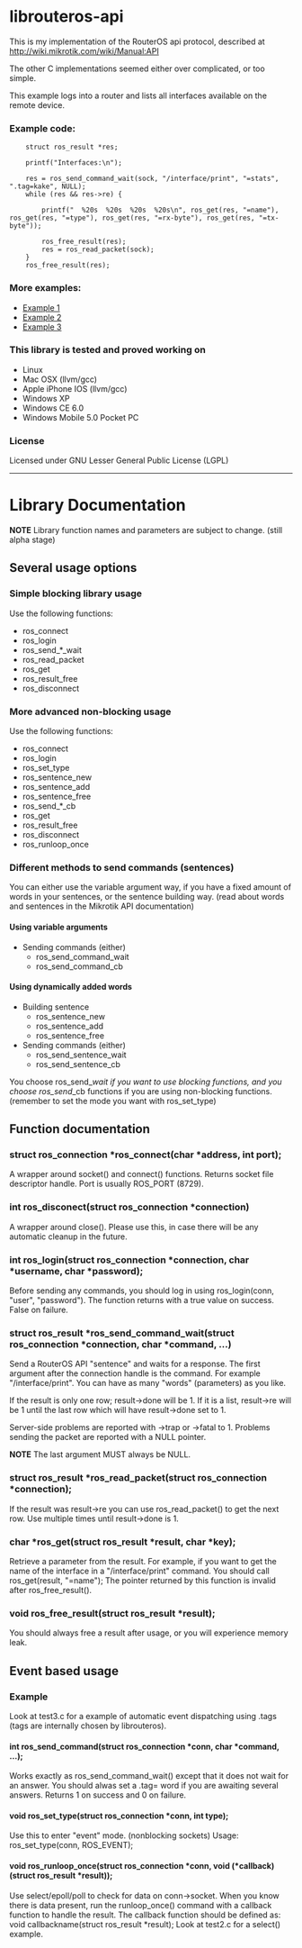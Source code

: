 librouteros-api
===============

This is my implementation of the RouterOS api protocol, described at http://wiki.mikrotik.com/wiki/Manual:API

The other C implementations seemed either over complicated, or too simple.

This example logs into a router and lists all interfaces available on the remote device.

### Example code:  

		struct ros_result *res;

		printf("Interfaces:\n");

		res = ros_send_command_wait(sock, "/interface/print", "=stats", ".tag=kake", NULL);
		while (res && res->re) {

			printf("  %20s  %20s  %20s  %20s\n", ros_get(res, "=name"), ros_get(res, "=type"), ros_get(res, "=rx-byte"), ros_get(res, "=tx-byte"));

			ros_free_result(res);
			res = ros_read_packet(sock);
		}
		ros_free_result(res);

### More examples:
  * [Example 1](librouteros-api/blob/master/test.c)
  * [Example 2](librouteros-api/blob/master/test2.c)
  * [Example 3](librouteros-api/blob/master/test3.c)

### This library is tested and proved working on
  * Linux
  * Mac OSX (llvm/gcc)
  * Apple iPhone IOS (llvm/gcc)
  * Windows XP
  * Windows CE 6.0
  * Windows Mobile 5.0 Pocket PC

### License

Licensed under GNU Lesser General Public License (LGPL)

*********************

Library Documentation
=====================

**NOTE** Library function names and parameters are subject to change. (still alpha stage)

## Several usage options

### Simple blocking library usage

Use the following functions:
  * ros_connect
  * ros_login
  * ros_send_*_wait
  * ros_read_packet
  * ros_get
  * ros_result_free
  * ros_disconnect

### More advanced non-blocking usage

Use the following functions:
  * ros_connect
  * ros_login
  * ros_set_type
  * ros_sentence_new
  * ros_sentence_add
  * ros_sentence_free
  * ros_send_*_cb
  * ros_get
  * ros_result_free
  * ros_disconnect
  * ros_runloop_once

### Different methods to send commands (sentences)

You can either use the variable argument way, if you have a fixed amount
of words in your sentences, or the sentence building way. (read about words and sentences in the
Mikrotik API documentation)

#### Using variable arguments
  * Sending commands (either)
    * ros_send_command_wait
    * ros_send_command_cb

#### Using dynamically added words
  * Building sentence
    * ros_sentence_new
    * ros_sentence_add
    * ros_sentence_free
  * Sending commands (either)
    * ros_send_sentence_wait
    * ros_send_sentence_cb

You choose ros_send_*_wait if you want to use blocking functions, and you
choose ros_send_*_cb functions if you are using non-blocking
functions. (remember to set the mode you want with ros_set_type)

## Function documentation

### struct ros_connection *ros_connect(char *address, int port);

A wrapper around socket() and connect() functions. Returns socket file descriptor handle.
Port is usually ROS_PORT (8729).

### int ros_disconect(struct ros_connection *connection)

A wrapper around close(). Please use this, in case there will be any automatic cleanup in the future.

### int ros_login(struct ros_connection *connection, char *username, char *password);

Before sending any commands, you should log in using ros_login(conn, "user", "password"). The function returns with a true value on success. False on failure.

### struct ros_result *ros_send_command_wait(struct ros_connection *connection, char *command, ...)

Send a RouterOS API "sentence" and waits for a response. The first argument after the connection handle is the command. For example "/interface/print".
You can have as many "words" (parameters) as you like.

If the result is only one row; result->done will be 1. If it is a list, result->re will be 1 until the last row which will have result->done set to 1.

Server-side problems are reported with ->trap or ->fatal to 1. Problems sending the packet are reported with a NULL pointer.

**NOTE** The last argument MUST always be NULL.

### struct ros_result *ros_read_packet(struct ros_connection *connection);

If the result was result->re you can use ros_read_packet() to get the next row. Use multiple times until result->done is 1.

### char *ros_get(struct ros_result *result, char *key);

Retrieve a parameter from the result. For example, if you want to get the name of the interface in a "/interface/print" command. You should call ros_get(result, "=name");
The pointer returned by this function is invalid after ros_free_result().

### void ros_free_result(struct ros_result *result);

You should always free a result after usage, or you will experience memory leak.

## Event based usage

### Example

Look at test3.c for a example of automatic event dispatching using .tags (tags are internally chosen by librouteros).

#### int ros_send_command(struct ros_connection *conn, char *command, ...);

Works exactly as ros_send_command_wait() except that it does not wait for an answer. You should alwas set a .tag= word if you are awaiting several answers.
Returns 1 on success and 0 on failure.

#### void ros_set_type(struct ros_connection *conn, int type);

Use this to enter "event" mode. (nonblocking sockets) Usage: ros_set_type(conn, ROS_EVENT);

#### void ros_runloop_once(struct ros_connection *conn, void (*callback)(struct ros_result *result));

Use select/epoll/poll to check for data on conn->socket. When you know there is data present, run the runloop_once() command with a callback function to handle the result. The callback function should be defined as: void callbackname(struct ros_result *result);
Look at test2.c for a select() example.	
